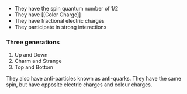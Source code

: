 - They have the spin quantum number of 1/2
- They have [[Color Charge]]
- They have fractional electric charges
- They participate in strong interactions
### Three generations
1. Up and Down
2. Charm and Strange
3. Top and Bottom

They also have anti-particles known as anti-quarks. They have the same spin, but have opposite electric charges and colour charges.